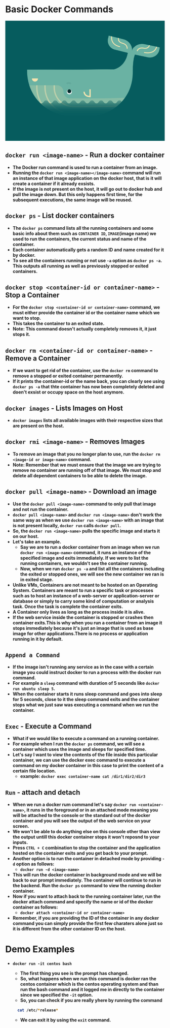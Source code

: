 <p align="justify">
<strong>

# Basic Docker Commands

![](https://github.com/amandewatnitrr/docker-tutorial/blob/master/imgs/docker-volume-mapping-header.gif)

## `docker run <image-name>` - Run a docker container

- The Docker run command is used to run a container from an  image.
- Running the `docker run <image-name></image-name>` command will run an instance of that image application on the docker host, that is it will create a container if it already exsists.
- If the image is not present on the host, it will go out to docker hub and pull the image down. But this only happens first time, for the subsequent executions, the same image will be reused.

## `docker ps` - List docker containers

- The `docker ps` command lists all the running containers and some basic info about them such as `CONTAINER ID`, `IMAGE`(image name) we used to run the containers, the current status and name of the container.
- Each container automatically gets a random ID and name created for it by docker.
- To see all the containers running or not use `-a` option as `docker ps -a`. This outputs all running as well as previously stopped or exited containers.

## `docker stop <container-id or container-name>` - Stop a Container

- For the `docker stop <container-id or container-name>` command, we must either provide the container id or the container name which we want to stop.
- This takes the container to an exited state.
- Note: This command doesn't actually completely removes it, it just stops it.

## `docker rm <container-id or container-name>` - Remove a Container

- If we want to get rid of the container, use the `docker rm` command to remove a stopped or exited container permanently.
- If it prints the container-id or the name back, you can clearly see using `docker ps -a` that thte container has now been completely deleted and doen't exsist or occupy space on the host anymore.

## `docker images` - Lists Images on Host

- `docker images` lists all available images with their respective sizes that are present on the host.

## `docker rmi <image-name>` - Removes Images

- To remove an image that you no longer plan to use, run the `docker rm <image-id or image-name>` command.
- Note: Remember that we must ensure that the image we are trying to remove no container are running off of that image. We must stop and delete all dependent containers to be able to delete the image.

## `docker pull <image-name>` - Download an image

- Use the `docker pull <image-name>` command to only pull that image and not run the container.
- `docker pull <image-name>` and `docker run <image-name>` don't work the same way as when we use `docker run <image-name>` with an image that is not present locally, `docker run` calls `docker pull`.
- So, the `docker run <image-name>` pulls the specific image and starts it on our host.
- Let's take an example.
  - Say we are to run a docker container from an image when we run `docker run <image-name>` command, it runs an instance of the specified image and exits immediately. If we were to list the running containers, we wouldn't see the container running.
  - Now, when we run `docker ps -a` and list all the containers including the exited or stopped ones, we will see the new container we ran is in exited stage.
- Unlike VMs, Containers are not meant to be hosted on an Operating System. Containers are meant to run a specific task or processes such as to host an instance of a web-server or application-server or database or simply to carry some kind of computation or analysis task. Once the task is complete the container exits.
- A Container only lives as long as the process inside it is alive.
- If the web service inside the container is stopped or crashes then container exits.This is why when you run a container from an image it stops immediately because it's just an image that is used as base image for other applications.There is no process or application running in it by default.

## `Append a Command`

- If the image isn't running any service as in the case with a certain image you could instruct docker to run a process with the docker run command.
- For example a `sleep` command with duration of 5 seconds like `docker run ubuntu sleep 5`.
- When the container starts it runs sleep command and goes into sleep for 5 seconds, close to it the sleep command exits and the container stops what we just saw was executing a command when we run the container.

## `Exec` - Execute a Command

- What if we would like to execute a command on a running container.
- For example when I run the `docker ps` command, we will see a container which uses the image and sleeps for specified time.
- Let's say I want to view the contents of the file inside this particular container, we can use the docker exec command to execute a command on my docker container in this case to print the content of a certain file location.
  - example:
    `docker exec container-name cat /dir1/dir2/dir3`

## `Run` - attach and detach

- When we run a docker rum command let's say `docker run <container-name>`, it runs in the foreground or in an attached mode meaning you will be attached to the console or the standard out of the docker container and you will see the output of the web service on your screen.
- We won't be able to do anything else on this console other than view the output untill this docker container stops it won't reposnd to your inputs.
- Press `CTRL + C` combination to stop the container and the application hosted on the container exits and you get back to your prompt.
- Another option is to run the container in detached mode by providing `-d` option as follows:
  - `docker run -d <image-name>`
- This will run the docker container in background mode and we will be back to our prompt immediately. The container will continue to run in the backend. Run the `docker ps` command to view the running docker container.
- Now if you want to attach back to the running container later, run the docker attach command and specify the name or id of the docker container as follows:
  - `docker attach <container-id or container-name>`
- Remember, if you are providing the ID of the container in any docker command  you can simply provide the first few charaters alone just so it is different from the other container ID on the host.

# Demo Examples

- `docker run -it centos bash`
  - The first thing you see is the prompt has changed.
  - So, what happens when we run this command is docker ran the centos container which is the centos operating system and than run the bash command and it logged me in directly to the container since we specified the `-it` option.
  - So, you can check if you are really yhere by running the command

  ```bash
    cat /etc/*release*    
  ```

  - We can exit it by using the `exit` command.

</strong>
</p>
